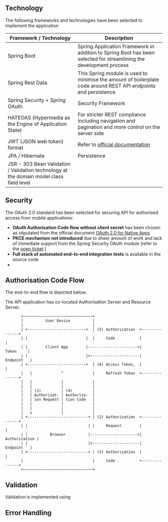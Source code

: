 ## Technology
The following frameworks and technologies have been selected to implement the application

| Framework / Technology | Description |
| ------ | ------ |
| Spring Boot | Spring Application Framework in addition to Spring Boot has been selected for streamlining the development process|
| Spring Rest Data |  This Spring module is used to minimise the amount of boilerplate code around REST API endpoints and persistence  |
| Spring Security + Spring OAuth|  Security Framework |
| HATEOAS (Hypermedia as the Engine of Application State)  |  For stricter REST compliance including navigation and pagination and more control on the server side |
|JWT (JSON web token) format | Refer to [official documentation](https://tools.ietf.org/html/rfc7519) |
|JPA / Hibernate| Persistence |
|JSR - 303 Bean Validation / Validation technology at the domain model class field level |

## Security
The OAuth 2.0 standard has been selected for securing API for authorised access from mobile applications:
* **OAuth Authorisation Code flow without client secret** has been chosen as stipulated from the official document [OAuth 2.0 for Native Apps](https://tools.ietf.org/html/draft-ietf-oauth-native-apps-12)
* **PKCE mechanism not introduced** due to sheer amount of work and lack of immediate support from the Spring Security OAuth module (refer to the [open ticket](https://github.com/spring-projects/spring-security-oauth/pull/675) )
* **Full stack of automated end-to-end integration tests** is available in the source code
* 

## Authorisation Code Flow
The end-to-end flow is depicted below.

The API application has co-located Authorisation Server and Resource Server.

```
       +~~~~~~~~~~~~~~~~~~~~~~~~~~~~~~~+
       |          User Device          |
       |                               |
       | +--------------------------+  | (5) Authorization  +---------------+
       | |                          |  |     Code           |               |
       | |        Client App        |---------------------->|     Token     |
       | |                          |<----------------------|    Endpoint   |
       | +--------------------------+  | (6) Access Token,  |               |
       |   |             ^             |     Refresh Token  +---------------+
       |   |             |             |
       |   |             |             |
       |   | (1)         | (4)         |
       |   | Authorizat- | Authoriza-  |
       |   | ion Request | tion Code   |
       |   |             |             |
       |   |             |             |
       |   v             |             |
       | +---------------------------+ | (2) Authorization  +---------------+
       | |                           | |     Request        |               |
       | |          Browser          |--------------------->| Authorization |
       | |                           |<---------------------|    Endpoint   |
       | +---------------------------+ | (3) Authorization  |               |
       |                               |     Code           +---------------+
       +~~~~~~~~~~~~~~~~~~~~~~~~~~~~~~~+
```

## Validation
Validation is implemented using 

## Error Handling